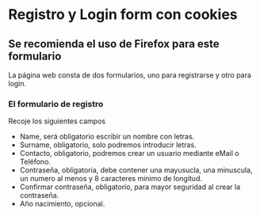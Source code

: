 # Registro y Login form con cookies

## Se recomienda el uso de Firefox para este formulario

La página web consta de dos formularios, uno para registrarse y otro para login.

### El formulario de registro
Recoje los siguientes campos

  - Name, será obligatorio escribir un nombre con letras.
  - Surname, obligatorio, solo podremos introducir letras.
  - Contacto, obligatorio, podremos crear un usuario mediante eMail o Teléfono.
  - Contraseña, obligatoria, debe contener una mayusucla, una minuscula, un numero al menos y 8 caracteres minimo de longitud.
  - Confirmar contraseña, obligatorio, para mayor seguridad al crear la contraseña.
  - Año nacimiento, opcional.
